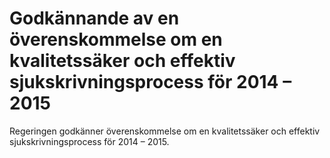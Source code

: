 # Godkännande av en överenskommelse om en kvalitetssäker och effektiv sjukskrivningsprocess för 2014 – 2015

Regeringen godkänner överenskommelse om en kvalitetssäker och effektiv sjukskrivningsprocess för 2014 – 2015.
